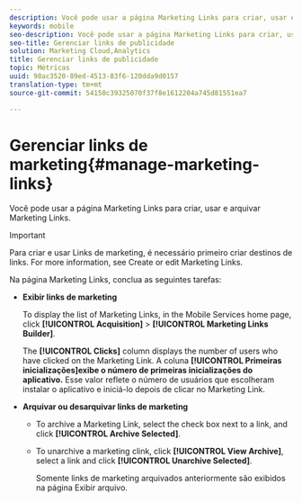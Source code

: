 ```yaml
---
description: Você pode usar a página Marketing Links para criar, usar e arquivar links de marketing.
keywords: mobile
seo-description: Você pode usar a página Marketing Links para criar, usar e arquivar links de marketing.
seo-title: Gerenciar links de publicidade
solution: Marketing Cloud,Analytics
title: Gerenciar links de publicidade
topic: Métricas
uuid: 98ac3520-89ed-4513-83f6-120dda9d0157
translation-type: tm+mt
source-git-commit: 54150c39325070f37f8e1612204a745d81551ea7

---
```



# Gerenciar links de marketing{#manage-marketing-links}

Você pode usar a página Marketing Links para criar, usar e arquivar Marketing Links.

>[!IMPORTANT]
>
>Para criar e usar Links de marketing, é necessário primeiro criar destinos de links. For more information, see Create or edit Marketing Links.[](/help/using/acquisition-main/c-marketing-links-builder/t-create-edit-adobe-links/t-create-edit-adobe-links.md)

Na página Marketing Links, conclua as seguintes tarefas:

* **Exibir links de marketing**

   To display the list of Marketing Links, in the Mobile Services home page, click **[!UICONTROL Acquisition]** &gt; **[!UICONTROL Marketing Links Builder]**.

   The **[!UICONTROL Clicks]** column displays the number of users who have clicked on the Marketing Link. A coluna **[!UICONTROL Primeiras inicializações]exibe o número de primeiras inicializações do aplicativo.** Esse valor reflete o número de usuários que escolheram instalar o aplicativo e iniciá-lo depois de clicar no Marketing Link.

* **Arquivar ou desarquivar links de marketing**

   * To archive a Marketing Link, select the check box next to a link, and click **[!UICONTROL Archive Selected]**.
   * To unarchive a marketing clink, click **[!UICONTROL View Archive]**, select a link and click **[!UICONTROL Unarchive Selected]**.

      Somente links de marketing arquivados anteriormente são exibidos na página Exibir arquivo.

